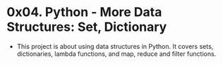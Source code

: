 # 0x04. Python - More Data Structures: Set, Dictionary
+ This project is about using data structures in Python. It covers sets, dictionaries, lambda functions, and map, reduce and filter functions.
